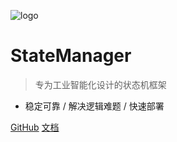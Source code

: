 ![logo](_media/favicon.ico)

# StateManager

> 专为工业智能化设计的状态机框架

- 稳定可靠  /  解决逻辑难题  /  快速部署

[GitHub](https://github.com/pi3b/StateManager)
[文档](#StateManager介绍)
